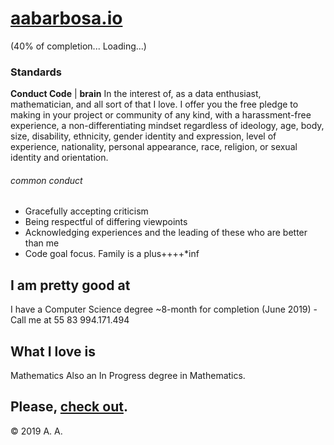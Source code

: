 # [aabarbosa.io](http://aabarbosa.github.io) 
(40% of completion... Loading...)

### Standards

**Conduct Code** | **brain**
In the interest of, as a data enthusiast, mathematician, and all sort of that I love. I offer you the free pledge to making in your project or community of any kind, with a harassment-free experience, a non-differentiating mindset regardless of ideology, age, body, size, disability, ethnicity, gender identity and expression, level of experience, nationality, personal appearance, race, religion, or sexual identity and orientation. 
###### common conduct
* Gracefully accepting criticism
* Being respectful of differing viewpoints
* Acknowledging experiences and the leading of these who are better than me
* Code goal focus. Family is a plus++++*inf

## I am pretty good at

I have a Computer Science degree ~8-month for completion (June 2019) - Call me at 55 83 994.171.494
## What I love is
Mathematics
Also an In Progress degree in Mathematics. 

Please, [check out](http://aabarbosa.github.io).
---

© 2019 A. A.


